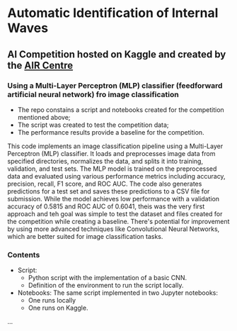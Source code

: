 
# Automatic Identification of Internal Waves
## AI Competition hosted on Kaggle and created by the [AIR Centre](aircentre.org)
### Using a Multi-Layer Perceptron (MLP) classifier (feedforward artificial neural network) fro image classification
+ The repo constains a script and notebooks created for the competition mentioned above;
+ The script was created to test the competition data;
+ The performance results provide a baseline for the competition.

This code implements an image classification pipeline using a Multi-Layer Perceptron (MLP) classifier. It loads and preprocesses image data from specified directories, normalizes the data, and splits it into training, validation, and test sets. The MLP model is trained on the preprocessed data and evaluated using various performance metrics including accuracy, precision, recall, F1 score, and ROC AUC. The code also generates predictions for a test set and saves these predictions to a CSV file for submission. While the model achieves low performance with a validation accuracy of 0.5815 and ROC AUC of 0.6041, theis was the very first approach and teh goal was simple to test the dataset and files created for the competition while creating a baseline. There's potential for improvement by using more advanced techniques like Convolutional Neural Networks, which are better suited for image classification tasks.

### Contents
+ Script:
  + Python script with the implementation of a basic CNN.
  + Definition of the environment to run the script locally.
+ Notebooks: The same script implemented in two Jupyter notebooks:
  + One runs locally
  + One runs on Kaggle.

...
